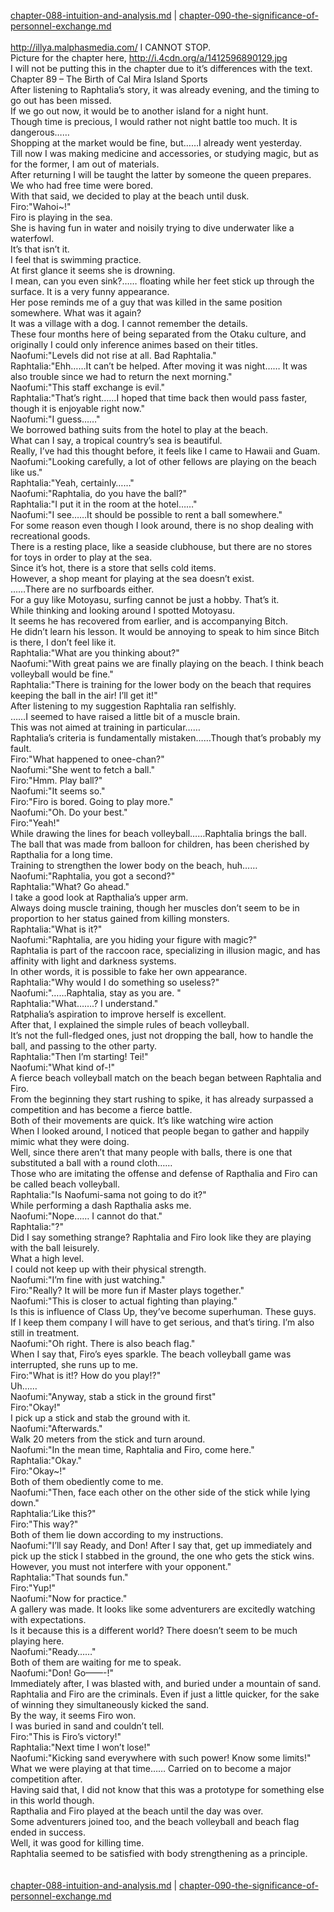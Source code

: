 [chapter-088-intuition-and-analysis.md](./chapter-088-intuition-and-analysis.md) | [chapter-090-the-significance-of-personnel-exchange.md](./chapter-090-the-significance-of-personnel-exchange.md) <br/>
<br/>
http://illya.malphasmedia.com/ I CANNOT STOP.<br/>
Picture for the chapter here, http://i.4cdn.org/a/1412596890129.jpg<br/>
I will not be putting this in the chapter due to it’s differences with the text.<br/>
Chapter 89 – The Birth of Cal Mira Island Sports<br/>
After listening to Raphtalia’s story, it was already evening, and the timing to go out has been missed.<br/>
If we go out now, it would be to another island for a night hunt.<br/>
Though time is precious, I would rather not night battle too much. It is dangerous……<br/>
Shopping at the market would be fine, but……I already went yesterday.<br/>
Till now I was making medicine and accessories, or studying magic, but as for the former, I am out of materials.<br/>
After returning I will be taught the latter by someone the queen prepares.<br/>
We who had free time were bored.<br/>
With that said, we decided to play at the beach until dusk.<br/>
Firo:"Wahoi~!"<br/>
Firo is playing in the sea.<br/>
She is having fun in water and noisily trying to dive underwater like a waterfowl.<br/>
It’s that isn’t it.<br/>
I feel that is swimming practice.<br/>
At first glance it seems she is drowning.<br/>
I mean, can you even sink?…… floating while her feet stick up through the surface. It is a very funny appearance.<br/>
Her pose reminds me of a guy that was killed in the same position somewhere. What was it again?<br/>
It was a village with a dog. I cannot remember the details.<br/>
These four months here of being separated from the Otaku culture, and originally I could only inference animes based on their titles.<br/>
Naofumi:"Levels did not rise at all. Bad Raphtalia."<br/>
Raphtalia:"Ehh……It can’t be helped. After moving it was night…… It was also trouble since we had to return the next morning."<br/>
Naofumi:"This staff exchange is evil."<br/>
Raphtalia:"That’s right……I hoped that time back then would pass faster, though it is enjoyable right now."<br/>
Naofumi:"I guess……"<br/>
We borrowed bathing suits from the hotel to play at the beach.<br/>
What can I say, a tropical country’s sea is beautiful.<br/>
Really, I’ve had this thought before, it feels like I came to Hawaii and Guam.<br/>
Naofumi:"Looking carefully, a lot of other fellows are playing on the beach like us."<br/>
Raphtalia:"Yeah, certainly……"<br/>
Naofumi:"Raphtalia, do you have the ball?"<br/>
Raphtalia:"I put it in the room at the hotel……"<br/>
Naofumi:"I see……It should be possible to rent a ball somewhere."<br/>
For some reason even though I look around, there is no shop dealing with recreational goods.<br/>
There is a resting place, like a seaside clubhouse, but there are no stores for toys in order to play at the sea.<br/>
Since it’s hot, there is a store that sells cold items.<br/>
However, a shop meant for playing at the sea doesn’t exist.<br/>
……There are no surfboards either.<br/>
For a guy like Motoyasu, surfing cannot be just a hobby. That’s it.<br/>
While thinking and looking around I spotted Motoyasu.<br/>
It seems he has recovered from earlier, and is accompanying Bitch.<br/>
He didn’t learn his lesson. It would be annoying to speak to him since Bitch is there, I don’t feel like it.<br/>
Raphtalia:"What are you thinking about?"<br/>
Naofumi:"With great pains we are finally playing on the beach. I think beach volleyball would be fine."<br/>
Raphtalia:"There is training for the lower body on the beach that requires keeping the ball in the air! I’ll get it!"<br/>
After listening to my suggestion Raphtalia ran selfishly.<br/>
……I seemed to have raised a little bit of a muscle brain.<br/>
This was not aimed at training in particular……<br/>
Raphtalia’s criteria is fundamentally mistaken……Though that’s probably my fault.<br/>
Firo:"What happened to onee-chan?"<br/>
Naofumi:"She went to fetch a ball."<br/>
Firo:"Hmm. Play ball?"<br/>
Naofumi:"It seems so."<br/>
Firo:"Firo is bored. Going to play more."<br/>
Naofumi:"Oh. Do your best."<br/>
Firo:"Yeah!"<br/>
While drawing the lines for beach volleyball……Raphtalia brings the ball.<br/>
The ball that was made from balloon for children, has been cherished by Rapthalia for a long time.<br/>
Training to strengthen the lower body on the beach, huh……<br/>
Naofumi:"Raphtalia, you got a second?"<br/>
Raphtalia:"What? Go ahead."<br/>
I take a good look at Rapthalia’s upper arm.<br/>
Always doing muscle training, though her muscles don’t seem to be in proportion to her status gained from killing monsters.<br/>
Raphtalia:"What is it?"<br/>
Naofumi:"Raphtalia, are you hiding your figure with magic?"<br/>
Raphtalia is part of the raccoon race, specializing in illusion magic, and has affinity with light and darkness systems.<br/>
In other words, it is possible to fake her own appearance.<br/>
Raphtalia:"Why would I do something so useless?"<br/>
Naofumi:"……Raphtalia, stay as you are. "<br/>
Raphtalia:"What…….? I understand."<br/>
Ratphalia’s aspiration to improve herself is excellent.<br/>
After that, I explained the simple rules of beach volleyball.<br/>
It’s not the full-fledged ones, just not dropping the ball, how to handle the ball, and passing to the other party.<br/>
Raphtalia:"Then I’m starting! Tei!"<br/>
Naofumi:"What kind of-!"<br/>
A fierce beach volleyball match on the beach began between Raphtalia and Firo.<br/>
From the beginning they start rushing to spike, it has already surpassed a competition and has become a fierce battle.<br/>
Both of their movements are quick. It’s like watching wire action<br/>
When I looked around, I noticed that people began to gather and happily mimic what they were doing.<br/>
Well, since there aren’t that many people with balls, there is one that substituted a ball with a round cloth……<br/>
Those who are imitating the offense and defense of Rapthalia and Firo can be called beach volleyball.<br/>
Raphtalia:"Is Naofumi-sama not going to do it?"<br/>
While performing a dash Rapthalia asks me.<br/>
Naofumi:"Nope…… I cannot do that."<br/>
Raphtalia:"?"<br/>
Did I say something strange? Raphtalia and Firo look like they are playing with the ball leisurely.<br/>
What a high level.<br/>
I could not keep up with their physical strength.<br/>
Naofumi:"I’m fine with just watching."<br/>
Firo:"Really? It will be more fun if Master plays together."<br/>
Naofumi:"This is closer to actual fighting than playing."<br/>
Is this is influence of Class Up, they’ve become superhuman. These guys.<br/>
If I keep them company I will have to get serious, and that’s tiring. I’m also still in treatment.<br/>
Naofumi:"Oh right. There is also beach flag."<br/>
When I say that, Firo’s eyes sparkle. The beach volleyball game was interrupted, she runs up to me.<br/>
Firo:"What is it!? How do you play!?"<br/>
Uh……<br/>
Naofumi:"Anyway, stab a stick in the ground first"<br/>
Firo:"Okay!"<br/>
I pick up a stick and stab the ground with it.<br/>
Naofumi:"Afterwards."<br/>
Walk 20 meters from the stick and turn around.<br/>
Naofumi:"In the mean time, Raphtalia and Firo, come here."<br/>
Raphtalia:"Okay."<br/>
Firo:"Okay~!"<br/>
Both of them obediently come to me.<br/>
Naofumi:"Then, face each other on the other side of the stick while lying down."<br/>
Raphtalia:’Like this?"<br/>
Firo:"This way?"<br/>
Both of them lie down according to my instructions.<br/>
Naofumi:"I’ll say Ready, and Don! After I say that, get up immediately and pick up the stick I stabbed in the ground, the one who gets the stick wins. However, you must not interfere with your opponent."<br/>
Raphtalia:"That sounds fun."<br/>
Firo:"Yup!"<br/>
Naofumi:"Now for practice."<br/>
A gallery was made. It looks like some adventurers are excitedly watching with expectations.<br/>
Is it because this is a different world? There doesn’t seem to be much playing here.<br/>
Naofumi:"Ready……"<br/>
Both of them are waiting for me to speak.<br/>
Naofumi:"Don! Go——-!"<br/>
Immediately after, I was blasted with, and buried under a mountain of sand.<br/>
Raphtalia and Firo are the criminals. Even if just a little quicker, for the sake of winning they simultaneously kicked the sand.<br/>
By the way, it seems Firo won.<br/>
I was buried in sand and couldn’t tell.<br/>
Firo:"This is Firo’s victory!"<br/>
Raphtalia:"Next time I won’t lose!"<br/>
Naofumi:"Kicking sand everywhere with such power! Know some limits!"<br/>
What we were playing at that time…… Carried on to become a major competition after.<br/>
Having said that, I did not know that this was a prototype for something else in this world though.<br/>
Rapthalia and Firo played at the beach until the day was over.<br/>
Some adventurers joined too, and the beach volleyball and beach flag ended in success.<br/>
Well, it was good for killing time.<br/>
Raphtalia seemed to be satisfied with body strengthening as a principle.<br/>
<br/>
<br/>
[chapter-088-intuition-and-analysis.md](./chapter-088-intuition-and-analysis.md) | [chapter-090-the-significance-of-personnel-exchange.md](./chapter-090-the-significance-of-personnel-exchange.md) <br/>
